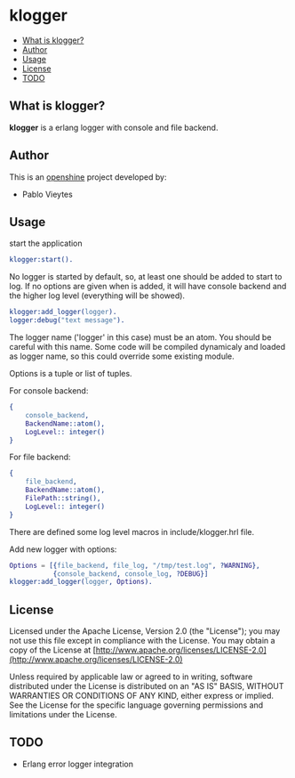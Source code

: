 klogger
=======

* [What is klogger?](#about)
* [Author](#author)
* [Usage](#usage)
* [License](#license)
* [TODO](#todo)


## What is klogger? <a name="about"></a>


**klogger** is a erlang logger with console and file backend.



## Author <a name="author"></a>

This is an [openshine](http://www.openshine.com) project developed by:
  * Pablo Vieytes


## Usage <a name="usage"></a>

start the application
```erlang
klogger:start().
```


No logger is started by default, so, at least one should be added to start to log.
If no options are given when is added, it will have console backend and the higher log level (everything will be showed).

```erlang
klogger:add_logger(logger).
logger:debug("text message").
```
The logger name ('logger' in this case) must be an atom. You should be careful with this name. 
Some code will be compiled dynamicaly and loaded as logger name, so this could override some existing module.

Options is a tuple or list of tuples.

For console backend:
```erlang
{ 
    console_backend, 
    BackendName::atom(),
    LogLevel:: integer() 
}
```


For file backend:
```erlang
{ 
    file_backend, 
    BackendName::atom(),
    FilePath::string(),
    LogLevel:: integer() 
}
```
There are defined some log level macros in include/klogger.hrl file.


Add new logger with options:

```erlang
Options = [{file_backend, file_log, "/tmp/test.log", ?WARNING},
           {console_backend, console_log, ?DEBUG}]
klogger:add_logger(logger, Options).
```



## License <a name="license"></a>

Licensed under the Apache License, Version 2.0 (the "License"); you may not use this file except in compliance with the License. 
You may obtain a copy of the License at [http://www.apache.org/licenses/LICENSE-2.0](http://www.apache.org/licenses/LICENSE-2.0)

Unless required by applicable law or agreed to in writing, software distributed under the License is distributed on an "AS IS" BASIS, WITHOUT WARRANTIES OR CONDITIONS OF ANY KIND, either express or implied. See the License for the specific language governing permissions and limitations under the License.

## TODO <a name="todo"></a>
* Erlang error logger integration

